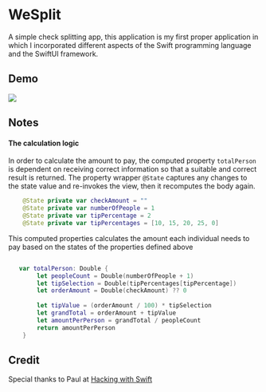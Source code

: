 # WeSplit
A simple check splitting app, this application is my first proper application in which I incorporated different aspects of the Swift programming language and the SwiftUI framework.

## Demo
<img src="https://user-images.githubusercontent.com/64978825/86610661-9051a400-bfa5-11ea-9935-6aafdca5f329.gif"/>

## Notes
#### The calculation logic
In order to calculate the amount to pay, the computed property `totalPerson` is dependent on receiving correct information so that a suitable and correct result is returned. 
The property wrapper `@State` captures any changes to the state value and re-invokes the view, then it recomputes the body again.

```swift
    @State private var checkAmount = ""
    @State private var numberOfPeople = 1
    @State private var tipPercentage = 2
    @State private var tipPercentages = [10, 15, 20, 25, 0]

```
This computed properties calculates the amount each individual needs to pay based on the states of the properties defined above

```swift

   var totalPerson: Double {
        let peopleCount = Double(numberOfPeople + 1)
        let tipSelection = Double(tipPercentages[tipPercentage])
        let orderAmount = Double(checkAmount) ?? 0
        
        let tipValue = (orderAmount / 100) * tipSelection
        let grandTotal = orderAmount + tipValue
        let amountPerPerson = grandTotal / peopleCount
        return amountPerPerson
    }
```

## Credit
Special thanks to Paul at [Hacking with Swift](https://www.hackingwithswift.com/100/swiftui)
